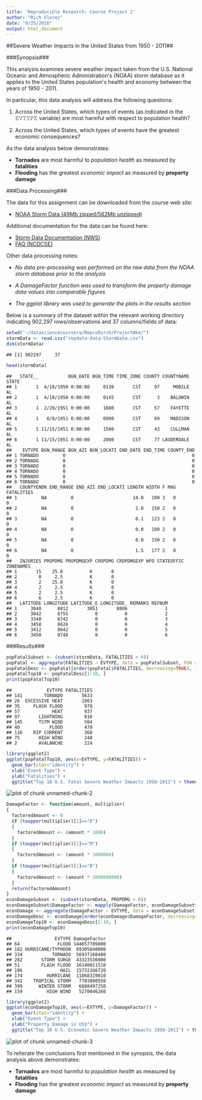 ```yaml
---
title: 'Reproducible Research: Course Project 2'
author: "Rich Florez"
date: "9/25/2016"
output: html_document
---
```


##Severe Weather Impacts in the United States from 1950 - 2011##

###Synopsis###

This analysis examines severe weather impact taken from the U.S. National Oceanic and Atmospheric Administration's (NOAA) storm database as it applies to the United States population's health and economy between the years of 1950 - 2011.

In particular, this data analysis will address the following questions:

1. Across the United States, which types of events (as indicated in the 𝙴𝚅𝚃𝚈𝙿𝙴 variable) are most harmful with respect to population health?

2. Across the United States, which types of events have the greatest economic consequences?

As the data analysis below demonstrates:

- **Tornados** are most harmful to *population health* as measured by **fatalities**
- **Flooding** has the greatest *economic impact* as measured by **property damage**

###Data Processing###

The data for this assignment can be downloaded from the course web site:

- [NOAA Storm Data (49Mb zipped/562Mb unzipped)](https://d396qusza40orc.cloudfront.net/repdata%2Fdata%2FStormData.csv.bz2)

Additional documentation for the data can be found here:

- [Storm Data Documentation (NWS)](https://d396qusza40orc.cloudfront.net/repdata%2Fpeer2_doc%2Fpd01016005curr.pdf)
- [FAQ (NCDCSE)](https://d396qusza40orc.cloudfront.net/repdata%2Fpeer2_doc%2FNCDC%20Storm%20Events-FAQ%20Page.pdf)

Other data processing notes:

- *No data pre-processing was performed on the raw data from the NOAA storm database prior to the analysis*

- *A DamageFactor function was used to transform the property damage data values into comparable figures*

- *The ggplot library was used to generate the plots in the results section*

Below is a summary of the dataset within the relevant working directory indicating 902,297 rows/observations and 37 columns/fields of data:


```r
setwd("~/datasciencecoursera/ReproRsrch/ProjectWk4/")
stormData <- read.csv("repdata-data-StormData.csv")
dim(stormData)
```

```
## [1] 902297     37
```

```r
head(stormData)
```

```
##   STATE__           BGN_DATE BGN_TIME TIME_ZONE COUNTY COUNTYNAME STATE
## 1       1  4/18/1950 0:00:00     0130       CST     97     MOBILE    AL
## 2       1  4/18/1950 0:00:00     0145       CST      3    BALDWIN    AL
## 3       1  2/20/1951 0:00:00     1600       CST     57    FAYETTE    AL
## 4       1   6/8/1951 0:00:00     0900       CST     89    MADISON    AL
## 5       1 11/15/1951 0:00:00     1500       CST     43    CULLMAN    AL
## 6       1 11/15/1951 0:00:00     2000       CST     77 LAUDERDALE    AL
##    EVTYPE BGN_RANGE BGN_AZI BGN_LOCATI END_DATE END_TIME COUNTY_END
## 1 TORNADO         0                                               0
## 2 TORNADO         0                                               0
## 3 TORNADO         0                                               0
## 4 TORNADO         0                                               0
## 5 TORNADO         0                                               0
## 6 TORNADO         0                                               0
##   COUNTYENDN END_RANGE END_AZI END_LOCATI LENGTH WIDTH F MAG FATALITIES
## 1         NA         0                      14.0   100 3   0          0
## 2         NA         0                       2.0   150 2   0          0
## 3         NA         0                       0.1   123 2   0          0
## 4         NA         0                       0.0   100 2   0          0
## 5         NA         0                       0.0   150 2   0          0
## 6         NA         0                       1.5   177 2   0          0
##   INJURIES PROPDMG PROPDMGEXP CROPDMG CROPDMGEXP WFO STATEOFFIC ZONENAMES
## 1       15    25.0          K       0                                    
## 2        0     2.5          K       0                                    
## 3        2    25.0          K       0                                    
## 4        2     2.5          K       0                                    
## 5        2     2.5          K       0                                    
## 6        6     2.5          K       0                                    
##   LATITUDE LONGITUDE LATITUDE_E LONGITUDE_ REMARKS REFNUM
## 1     3040      8812       3051       8806              1
## 2     3042      8755          0          0              2
## 3     3340      8742          0          0              3
## 4     3458      8626          0          0              4
## 5     3412      8642          0          0              5
## 6     3450      8748          0          0              6
```

###Results###


```r
popFatalSubset <- (subset(stormData, FATALITIES > 0))
popFatal <- aggregate(FATALITIES ~ EVTYPE, data = popFatalSubset, FUN = "sum", na.rm = TRUE)
popFatalDesc <- popFatal[order(popFatal$FATALITIES, decreasing=TRUE), ]
popFatalTop10 <- popFatalDesc[1:10, ]
print(popFatalTop10)
```

```
##             EVTYPE FATALITIES
## 141        TORNADO       5633
## 26  EXCESSIVE HEAT       1903
## 35     FLASH FLOOD        978
## 57            HEAT        937
## 97       LIGHTNING        816
## 145      TSTM WIND        504
## 40           FLOOD        470
## 116    RIP CURRENT        368
## 75       HIGH WIND        248
## 2        AVALANCHE        224
```

```r
library(ggplot2)
ggplot(popFatalTop10, aes(x=EVTYPE, y=FATALITIES)) +
  geom_bar(stat="identity") +
  xlab("Event Type") + 
  ylab("Fatalities") +
  ggtitle("Top 10 U.S. Fatal Severe Weather Impacts 1950-2011") + theme(axis.text.x = element_text(angle = 45, hjust = 1))
```

![plot of chunk unnamed-chunk-2](figure/unnamed-chunk-2-1.png)


```r
DamageFactor <- function(amount, multiplier)
{
  factoredAmount <- 0
  if (toupper(multiplier)[1]=="K")
  {
    factoredAmount <- (amount * 1000)
  }
  if (toupper(multiplier)[1]=="M")
  {
    factoredAmount <- (amount * 1000000)
  }
  if (toupper(multiplier)[1]=="B")
  {
    factoredAmount <- (amount * 1000000000)
  }
  return(factoredAmount)
}
econDamageSubset <- (subset(stormData, PROPDMG > 0))
econDamageSubset$DamageFactor <- mapply(DamageFactor, econDamageSubset$PROPDMG, econDamageSubset$PROPDMGEXP)
econDamage <- aggregate(DamageFactor ~ EVTYPE, data = econDamageSubset, FUN = "sum", na.rm = TRUE)
econDamageDesc <- econDamage[order(econDamage$DamageFactor, decreasing=TRUE), ]
econDamageTop10 <- econDamageDesc[1:10, ]
print(econDamageTop10)
```

```
##                EVTYPE DamageFactor
## 64              FLOOD 144657709800
## 182 HURRICANE/TYPHOON  69305840000
## 334           TORNADO  56937160480
## 282       STORM SURGE  43323536000
## 51        FLASH FLOOD  16140811510
## 106              HAIL  15732266720
## 174         HURRICANE  11868319010
## 342    TROPICAL STORM   7703890550
## 399      WINTER STORM   6688497250
## 159         HIGH WIND   5270046260
```

```r
library(ggplot2)
ggplot(econDamageTop10, aes(x=EVTYPE, y=DamageFactor)) +
  geom_bar(stat="identity") +
  xlab("Event Type") + 
  ylab("Property Damage in US$") +
  ggtitle("Top 10 U.S. Economic Severe Weather Impacts 1950-2011") + theme(axis.text.x = element_text(angle = 45, hjust = 1))
```

![plot of chunk unnamed-chunk-3](figure/unnamed-chunk-3-1.png)

To reiterate the conclusions first mentioned in the synopsis, the data analysis above demonstrates:

- **Tornados** are most harmful to *population health* as measured by **fatalities**
- **Flooding** has the greatest *economic impact* as measured by **property damage**
